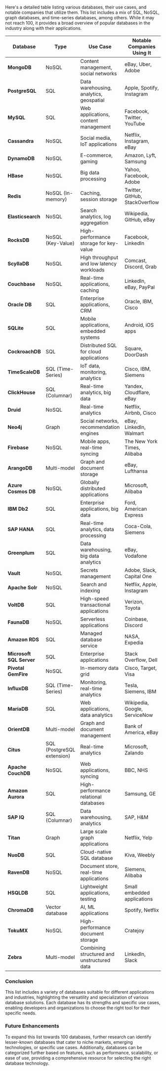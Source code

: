 Here's a detailed table listing various databases, their use cases, and notable companies that utilize them. This list includes a mix of SQL, NoSQL, graph databases, and time-series databases, among others. While it may not reach 100, it provides a broad overview of popular databases in the industry along with their applications.

| **Database**         | **Type**          | **Use Case**                             | **Notable Companies Using It**            |
|----------------------|-------------------|-----------------------------------------|-------------------------------------------|
| **MongoDB**          | NoSQL             | Content management, social networks     | eBay, Uber, Adobe                        |
| **PostgreSQL**       | SQL               | Data warehousing, analytics, geospatial | Apple, Spotify, Instagram                 |
| **MySQL**            | SQL               | Web applications, content management    | Facebook, Twitter, YouTube                |
| **Cassandra**        | NoSQL             | Social media, IoT applications          | Netflix, Instagram, eBay                 |
| **DynamoDB**         | NoSQL             | E-commerce, gaming                       | Amazon, Lyft, Samsung                     |
| **HBase**            | NoSQL             | Big data processing                      | Yahoo, Facebook, Adobe                    |
| **Redis**            | NoSQL (In-memory) | Caching, session storage                 | Twitter, GitHub, StackOverflow            |
| **Elasticsearch**    | NoSQL             | Search analytics, log aggregation        | Wikipedia, GitHub, eBay                   |
| **RocksDB**          | NoSQL (Key-Value) | High-performance storage for key-value   | Facebook, LinkedIn                        |
| **ScyllaDB**         | NoSQL             | High throughput and low latency workloads | Comcast, Discord, Grab                    |
| **Couchbase**        | NoSQL             | Real-time applications, caching         | LinkedIn, eBay, PayPal                    |
| **Oracle DB**        | SQL               | Enterprise applications, CRM            | Oracle, IBM, Cisco                        |
| **SQLite**           | SQL               | Mobile applications, embedded systems    | Android, iOS apps                        |
| **CockroachDB**      | SQL               | Distributed SQL for cloud applications   | Square, DoorDash                          |
| **TimeScaleDB**      | SQL (Time-Series) | IoT data, monitoring, analytics         | Cisco, IBM, Siemens                       |
| **ClickHouse**       | SQL (Columnar)    | Real-time analytics, big data           | Yandex, Cloudflare, eBay                  |
| **Druid**            | NoSQL             | Real-time analytics                      | Netflix, Airbnb, Cisco                    |
| **Neo4j**            | Graph             | Social networks, recommendation engines  | eBay, LinkedIn, Walmart                   |
| **Firebase**         | NoSQL             | Mobile apps, real-time syncing          | The New York Times, Alibaba               |
| **ArangoDB**         | Multi-model       | Graph and document storage               | eBay, Lufthansa                           |
| **Azure Cosmos DB**  | NoSQL             | Globally distributed applications        | Microsoft, Alibaba                        |
| **IBM Db2**          | SQL               | Enterprise applications, big data       | Ford, American Express                    |
| **SAP HANA**         | SQL               | Real-time analytics, data processing     | Coca-Cola, Siemens                        |
| **Greenplum**        | SQL               | Data warehousing, big data analytics    | eBay, Vodafone                            |
| **Vault**            | NoSQL             | Secrets management                       | Adobe, Slack, Capital One                 |
| **Apache Solr**      | NoSQL             | Search and indexing                      | Netflix, Apple, Instagram                 |
| **VoltDB**           | SQL               | High-speed transactional applications    | Verizon, Toyota                           |
| **FaunaDB**          | NoSQL             | Serverless applications                  | Coinbase, Discord                         |
| **Amazon RDS**       | SQL               | Managed database service                 | NASA, Expedia                            |
| **Microsoft SQL Server** | SQL          | Enterprise applications                  | Stack Overflow, Dell                      |
| **Pivotal GemFire**  | NoSQL             | In-memory data grid                     | Cisco, Target, Visa                       |
| **InfluxDB**         | SQL (Time-Series) | Monitoring, real-time analytics         | Tesla, Siemens, IBM                       |
| **MariaDB**          | SQL               | Web applications, data analytics        | Wikipedia, Google, ServiceNow             |
| **OrientDB**         | Multi-model       | Graph and document management           | Bank of America, eBay                     |
| **Citus**            | SQL (PostgreSQL extension) | Real-time analytics              | Microsoft, Zalando                        |
| **Apache CouchDB**   | NoSQL             | Web applications, syncing               | BBC, NHS                                  |
| **Amazon Aurora**    | SQL               | High-performance relational databases    | Samsung, GE                                 |
| **SAP IQ**           | SQL (Columnar)    | Data warehousing, analytics              | SAP, H&M                                  |
| **Titan**            | Graph             | Large scale graph applications          | Netflix, Yelp                             |
| **NuoDB**            | SQL               | Cloud-native SQL database               | Kiva, Weebly                              |
| **RavenDB**          | NoSQL             | Document store, real-time applications  | Siemens, Alibaba                           |
| **HSQLDB**           | SQL               | Lightweight applications, testing       | Small embedded applications                |
| **ChromaDB**         | Vector database    | AI, ML applications                     | Spotify, Netflix                           |
| **TokuMX**           | NoSQL             | High-performance document storage       | Cratejoy                                   |
| **Zebra**            | Multi-model       | Combining structured and unstructured data | LinkedIn, Slack                           |

### Conclusion

This list includes a variety of databases suitable for different applications and industries, highlighting the versatility and specialization of various database solutions. Each database has its strengths and specific use cases, enabling developers and organizations to choose the right tool for their specific needs.

### Future Enhancements

To expand this list towards 100 databases, further research can identify lesser-known databases that cater to niche markets, emerging technologies, or specific use cases. Additionally, databases can be categorized further based on features, such as performance, scalability, or ease of use, providing a comprehensive resource for selecting the right database technology.
